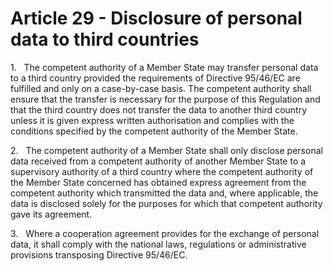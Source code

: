 # Article 29 - Disclosure of personal data to third countries


1.   The competent authority of a Member State may transfer personal data to a third country provided the requirements of Directive 95/46/EC are fulfilled and only on a case-by-case basis. The competent authority shall ensure that the transfer is necessary for the purpose of this Regulation and that the third country does not transfer the data to another third country unless it is given express written authorisation and complies with the conditions specified by the competent authority of the Member State.

2.   The competent authority of a Member State shall only disclose personal data received from a competent authority of another Member State to a supervisory authority of a third country where the competent authority of the Member State concerned has obtained express agreement from the competent authority which transmitted the data and, where applicable, the data is disclosed solely for the purposes for which that competent authority gave its agreement.

3.   Where a cooperation agreement provides for the exchange of personal data, it shall comply with the national laws, regulations or administrative provisions transposing Directive 95/46/EC.
